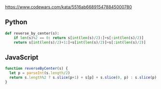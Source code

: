 https://www.codewars.com/kata/5516ab668915478845000780

## Python
```python
def reverse_by_center(s):
    if len(s)%2 == 0: return s[int(len(s)/2):]+s[:int(len(s)/2)]
    return s[int(len(s)/2)+1:]+s[int(len(s)/2)]+s[:int(len(s)/2)]
```

## JavaScript
```js
function reverseByCenter(s) {
  let p = parseInt(s.length/2)
  return s.length%2 ? s.slice(p+1) + s[p] + s.slice(0, p) : s.slice(p) + s.slice(0, p)
}
```